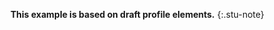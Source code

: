 <!--input/intro-notes/Parameters-cdex-parameters-example5-intro.md -->

**This example is based on draft profile elements.**
{:.stu-note}

